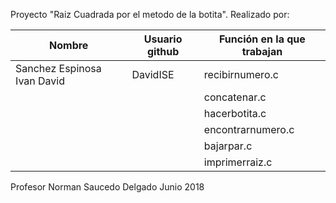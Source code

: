 Proyecto "Raiz Cuadrada por el metodo de la botita".
Realizado por:

| Nombre             |  Usuario github  |   Función en la que trabajan |
|-------------------|------------------|--------------------|
| Sanchez Espinosa Ivan David | DavidISE | recibirnumero.c |
|   |   | concatenar.c |
|   |   | hacerbotita.c |
|   |   | encontrarnumero.c |
|   |   | bajarpar.c |
|   |   | imprimerraiz.c |

Profesor Norman Saucedo Delgado
Junio 2018

